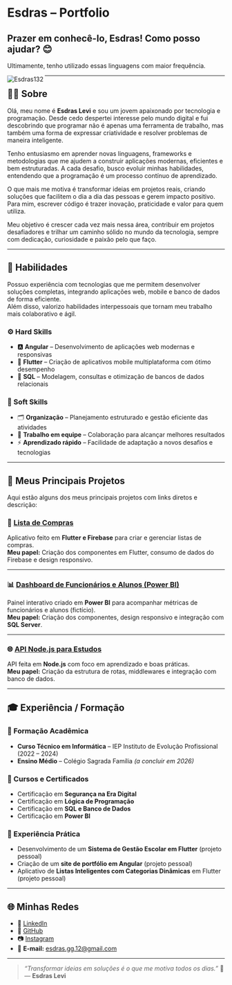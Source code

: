 # Esdras – Portfolio

## Prazer em conhecê-lo, Esdras! Como posso ajudar? 😊

<!--
**Esdras132/Esdras132** is a ✨ _special_ ✨ repository because its `README.md` (this file) appears on your GitHub profile.

Here are some ideas to get you started:

- 🔭 I’m currently working on ...
- 🌱 I’m currently learning ...
- 👯 I’m looking to collaborate on ...
- 🤔 I’m looking for help with ...
- 💬 Ask me about ...
- 📫 How to reach me: ...
- 😄 Pronouns: ...
- ⚡ Fun fact: ...
-->

Ultimamente, tenho utilizado essas linguagens com maior frequência.  
<p><img align="left" src="https://github-readme-stats.vercel.app/api/top-langs/?username=Esdras132&layout=compact&hide=html" alt="Esdras132 " /></p>

------

## 👨‍💻 Sobre

Olá, meu nome é **Esdras Levi** e sou um jovem apaixonado por tecnologia e programação. Desde cedo despertei interesse pelo mundo digital e fui descobrindo que programar não é apenas uma ferramenta de trabalho, mas também uma forma de expressar criatividade e resolver problemas de maneira inteligente.

Tenho entusiasmo em aprender novas linguagens, frameworks e metodologias que me ajudem a construir aplicações modernas, eficientes e bem estruturadas. A cada desafio, busco evoluir minhas habilidades, entendendo que a programação é um processo contínuo de aprendizado.

O que mais me motiva é transformar ideias em projetos reais, criando soluções que facilitem o dia a dia das pessoas e gerem impacto positivo. Para mim, escrever código é trazer inovação, praticidade e valor para quem utiliza.

Meu objetivo é crescer cada vez mais nessa área, contribuir em projetos desafiadores e trilhar um caminho sólido no mundo da tecnologia, sempre com dedicação, curiosidade e paixão pelo que faço.

---

## 🧠 Habilidades

Possuo experiência com tecnologias que me permitem desenvolver soluções completas, integrando aplicações web, mobile e banco de dados de forma eficiente.  
Além disso, valorizo habilidades interpessoais que tornam meu trabalho mais colaborativo e ágil.

### ⚙️ Hard Skills

- 🅰️ **Angular** – Desenvolvimento de aplicações web modernas e responsivas  
- 📱 **Flutter** – Criação de aplicativos mobile multiplataforma com ótimo desempenho  
- 🧮 **SQL** – Modelagem, consultas e otimização de bancos de dados relacionais  

### 💬 Soft Skills

- 🗂️ **Organização** – Planejamento estruturado e gestão eficiente das atividades  
- 🤝 **Trabalho em equipe** – Colaboração para alcançar melhores resultados  
- ⚡ **Aprendizado rápido** – Facilidade de adaptação a novos desafios e tecnologias  

---

## 🚀 Meus Principais Projetos

Aqui estão alguns dos meus principais projetos com links diretos e descrição:

### 🛒 [Lista de Compras](https://github.com/Esdras132/lista_app)
Aplicativo feito em **Flutter e Firebase** para criar e gerenciar listas de compras.  
**Meu papel:** Criação dos componentes em Flutter, consumo de dados do Firebase e design responsivo.

---

### 📊 [Dashboard de Funcionários e Alunos (Power BI)](https://app.powerbi.com/view?r=eyJrIjoiYTM0NDI4OTYtODAyNi00NjA3LWI1MzQtYjhkYTE1Nzc3M2M2IiwidCI6IjY1OWNlMmI4LTA3MTQtNDE5OC04YzM4LWRjOWI2MGFhYmI1NyJ9)
Painel interativo criado em **Power BI** para acompanhar métricas de funcionários e alunos (fictício).  
**Meu papel:** Criação dos componentes, design responsivo e integração com **SQL Server**.

---

### 🌐 [API Node.js para Estudos](https://github.com/Esdras132/api_node_estudo)
API feita em **Node.js** com foco em aprendizado e boas práticas.  
**Meu papel:** Criação da estrutura de rotas, middlewares e integração com banco de dados.

---


## 🎓 Experiência / Formação

### 🏫 Formação Acadêmica
- **Curso Técnico em Informática** – IEP Instituto de Evolução Profissional (2022 – 2024)  
- **Ensino Médio** – Colégio Sagrada Família *(a concluir em 2026)*  

### 📜 Cursos e Certificados
- Certificação em **Segurança na Era Digital**  
- Certificação em **Lógica de Programação**  
- Certificação em **SQL e Banco de Dados**  
- Certificação em **Power BI**

### 💼 Experiência Prática
- Desenvolvimento de um **Sistema de Gestão Escolar em Flutter** (projeto pessoal)  
- Criação de um **site de portfólio em Angular** (projeto pessoal)  
- Aplicativo de **Listas Inteligentes com Categorias Dinâmicas** em Flutter (projeto pessoal)

---

## 🌐 Minhas Redes

- 💼 [LinkedIn](https://www.linkedin.com/in/esdraslevi/)  
- 🐙 [GitHub](https://github.com/Esdras132)  
- 📷 [Instagram](https://www.instagram.com/esdraslevi_)  
- 💌 **E-mail:** [esdras.gg.12@gmail.com](mailto:esdras.gg.12@gmail.com)

---

> _“Transformar ideias em soluções é o que me motiva todos os dias.”_ 🚀  
> — **Esdras Levi**
